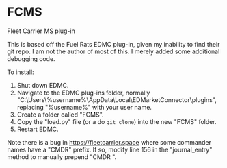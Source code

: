 # FCMS
Fleet Carrier MS plug-in

This is based off the Fuel Rats EDMC plug-in, given my inability to find their git repo. I am not the author of most of this. I merely added some additional debugging code.

To install:
 1. Shut down EDMC.
 2. Navigate to the EDMC plug-ins folder, normally "C:\Users\\%username%\AppData\Local\EDMarketConnector\plugins\", replacing "%username%" with your user name.
 3. Create a folder called "FCMS".
 4. Copy the "load.py" file (or a do `git clone`) into the new "FCMS" folder.
 5. Restart EDMC.

Note there is a bug in https://fleetcarrier.space where some commander names
have a "CMDR" prefix. If so, modify line 156 in the "journal_entry" method to
manually prepend "CMDR ".
